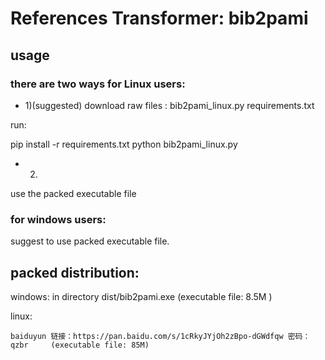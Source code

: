 # References Transformer: bib2pami

## usage

### there are two ways for Linux users:
* 1)(suggested)
download raw files : bib2pami_linux.py requirements.txt

run:

pip install -r requirements.txt
python bib2pami_linux.py

* 2)
use the packed executable file

### for windows users:
suggest to use packed executable file.


## packed distribution:

 windows: in directory dist/bib2pami.exe  (executable file: 8.5M )
 
 linux: 

    baiduyun 链接：https://pan.baidu.com/s/1cRkyJYjOh2zBpo-dGWdfqw 密码：qzbr  	(executable file: 85M)